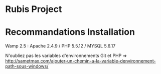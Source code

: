 Rubis Project
=============

Recommandations Installation
============================

Wamp 2.5 : Apache 2.4.9 / PHP 5.5.12 / MYSQL 5.6.17

N'oubliez pas les variables d'environnements Git et PHP => http://sametmax.com/ajouter-un-chemin-a-la-variable-denvironnement-path-sous-windows/